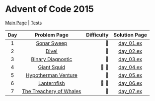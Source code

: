 # Advent of Code 2015

[Main Page](https://adventofcode.com/2021) | [Tests](/test/2021)

| Day | Problem Page | Difficulty | Solution Page |
| :---: | :------: | ---: | :---: |
| 1 | [Sonar Sweep](https://adventofcode.com/2021/day/1) | :star2: | [day_01.ex](/lib/2021/day_01.ex) |
| 2 | [Dive!](https://adventofcode.com/2021/day/2) | :star2: | [day_02.ex](/lib/2021/day_02.ex) |
| 3 | [Binary Diagnostic](https://adventofcode.com/2021/day/3) | :star2: | [day_03.ex](/lib/2021/day_03.ex) |
| 4 | [Giant Squid](https://adventofcode.com/2021/day/4) | :star2: :star2: | [day_04.ex](/lib/2021/day_04.ex) |
| 5 | [Hypotherman Venture](https://adventofcode.com/2021/day/5) | :star2: | [day_05.ex](/lib/2021/day_05.ex) |
| 6 | [Lanternfish](https://adventofcode.com/2021/day/6) | :star2: :star2: | [day_06.ex](/lib/2021/day_06.ex) |
| 7 | [The Treachery of Whales](https://adventofcode.com/2021/day/7) | :star2: | [day_07.ex](/lib/2021/day_07.ex) |
